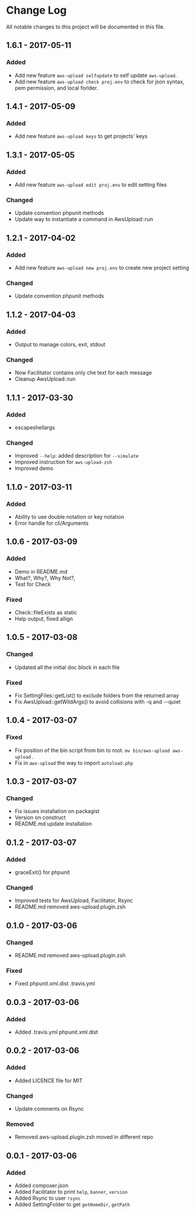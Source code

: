# Change Log
All notable changes to this project will be documented in this file.

## 1.6.1 - 2017-05-11  
### Added  
- Add new feature `aws-upload selfupdate` to self update `aws-upload`.
- Add new feature `aws-upload check proj.env` to check for json syntax, pem permission, and local forlder.   

## 1.4.1 - 2017-05-09  
### Added  
- Add new feature `aws-upload keys` to get projects' keys  

## 1.3.1 - 2017-05-05  
### Added  
- Add new feature `aws-upload edit proj.env` to edit setting files  
 
### Changed  
- Update convention phpunit methods   
- Update way to instantiate a command in AwsUpload::run  

## 1.2.1 - 2017-04-02  
### Added  
- Add new feature `aws-upload new proj.env` to create new project setting   
 
### Changed  
- Update convention phpunit methods   

## 1.1.2 - 2017-04-03
### Added
- Output to manage colors, exit, stdout

### Changed
- Now Facilitator contains only che text for each message  
- Cleanup AwsUpload::run

## 1.1.1 - 2017-03-30
### Added
- escapeshellargs  

### Changed
- Improved `--help`: added description for `--simulate`
- Improved instruction for `aws-upload-zsh`
- Improved demo

## 1.1.0 - 2017-03-11
### Added
- Ability to use double notation or key notation  
- Error handle for cli/Arguments  

## 1.0.6 - 2017-03-09  
### Added  
- Demo in README.md  
- What?, Why?, Why Not?,    
- Test for Check  

### Fixed
- Check::fileExists as static
- Help output, fixed allign

## 1.0.5 - 2017-03-08
### Changed
- Updated all the initial doc block in each file 

### Fixed
- Fix SettingFiles::getList() to exclude folders from the returned array
- Fix AwsUpload::getWildArgs() to avoid collisions with -q and --quiet  

## 1.0.4 - 2017-03-07
### Fixed
- Fix position of the bin script from bin to root. `mv bin/aws-upload aws-upload` .
- Fix in `aws-upload` the way to import `autoload.php` 

## 1.0.3 - 2017-03-07
### Changed
- Fix issues installation on packagist   
- Version on construct 
- README.md update installation

## 0.1.2 - 2017-03-07
### Added 
- graceExit() for phpunit  

### Changed
- Improved tests for AwsUpload, Facilitator, Rsync   
- README.md removed aws-upload.plugin.zsh  

## 0.1.0 - 2017-03-06  
### Changed  
- README.md removed aws-upload.plugin.zsh  

### Fixed  
- Fixed phpunit.xml.dist .travis.yml

## 0.0.3 - 2017-03-06
### Added  
- Added .travis.yml phpunit.xml.dist

## 0.0.2 - 2017-03-06
### Added  
- Added LICENCE file for MIT  

### Changed  
- Update comments on Rsync

### Removed  
- Removed aws-upload.plugin.zsh moved in different repo  

## 0.0.1 - 2017-03-06  
### Added  
- Added composer.json  
- Added Facilitator to print `help`, `banner`, `version` 
- Added Rsync to user `rsync`
- Added SettingFolder to get `getHomeDir`, `getPath`